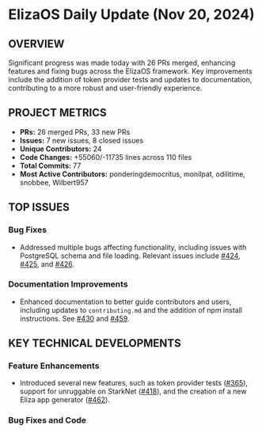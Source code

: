 # ElizaOS Daily Update (Nov 20, 2024)

## OVERVIEW 
Significant progress was made today with 26 PRs merged, enhancing features and fixing bugs across the ElizaOS framework. Key improvements include the addition of token provider tests and updates to documentation, contributing to a more robust and user-friendly experience.

## PROJECT METRICS
- **PRs:** 26 merged PRs, 33 new PRs
- **Issues:** 7 new issues, 8 closed issues
- **Unique Contributors:** 24
- **Code Changes:** +55060/-11735 lines across 110 files
- **Total Commits:** 77
- **Most Active Contributors:** ponderingdemocritus, monilpat, odilitime, snobbee, Wilbert957

## TOP ISSUES
### Bug Fixes
- Addressed multiple bugs affecting functionality, including issues with PostgreSQL schema and file loading. Relevant issues include [#424](https://github.com/elizaos/eliza/issues/424), [#425](https://github.com/elizaos/eliza/issues/425), and [#426](https://github.com/elizaos/eliza/issues/426).

### Documentation Improvements
- Enhanced documentation to better guide contributors and users, including updates to `contributing.md` and the addition of npm install instructions. See [#430](https://github.com/elizaos/eliza/issues/430) and [#459](https://github.com/elizaos/eliza/issues/459).

## KEY TECHNICAL DEVELOPMENTS
### Feature Enhancements
- Introduced several new features, such as token provider tests ([#365](https://github.com/elizaos/eliza/pull/365)), support for unruggable on StarkNet ([#418](https://github.com/elizaos/eliza/pull/418)), and the creation of a new Eliza app generator ([#462](https://github.com/elizaos/eliza/pull/462)).

### Bug Fixes and Code
